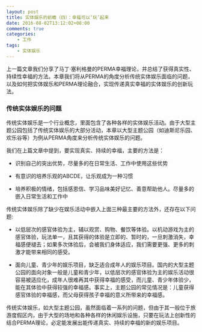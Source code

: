 ```yaml
---
layout: post
title: 实体娱乐的前瞻（四）：幸福可以‘玩’起来
date: 2016-08-02T13:12:02+08:00
comments: true
categories:
    - 工作
tags:
    - 实体娱乐
---
```


上一篇文章我们分享了马丁·塞利格曼的PERMA幸福理论，并总结了获得真实性、持续性幸福的方法。本章我们将从PERMA的角度分析传统实体娱乐面临的问题，以及如何把实体娱乐和PERMA理论融合，实现传递真实幸福的实体娱乐的创新玩法。

### 传统实体娱乐的问题

传统实体娱乐是一个行业概念，里面包含了各种各样的实体娱乐活动。由于大型主题公园包括了传统实体娱乐的大部分活动，本章以大型主题公园（如迪斯尼乐园、欢乐谷等）为例从PERMA角度来分析传统实体娱乐的问题。

我们在上篇文章中提到，要实现真实、持续的幸福，主要的方法是：

* 识别自己的突出优势，尽量多的在日常生活、工作中使用这些优势

* 有意识的培养乐观的ABCDE，让乐观成为一种习惯

* 培养积极的情绪，包括感恩信、学习品味美好记忆、善意帮助他人。尽量多的嵌入日常生活和工作中

传统实体娱乐除了缺少在娱乐活动中嵌入上面三种最主要的方法外，还存在以下问题:

* 以低层次的感官体验为主，辅以观赏、购物、餐饮等体验。以机动游戏为主的感官体验，玩法单一，且其获得的体验是立即的、暂时的，一旦刺激消失，幸福感便褪去；如果多次体验后，会被我们身体适应，我们需要更强、更多的刺激才能带来相同的感受。

* 面向儿童、青少年的娱乐项目，缺乏适合成年人的娱乐项目。国内的大型主题公园的面向对象一般是儿童和青少年，以低层次的感官体验为主的娱乐活动很容易被适应化，成年人很难再其中获得幸福的感受，而儿童、青少年体验少，能在其体验中获得较强的幸福感。事实上，主题公园的常见情况是：儿童获得感官体验的幸福感，而父母获得孩子幸福的意义所带来的幸福感。

传统实体娱乐，如大型主题公园，虽然面临着一系列的问题，但由于其一般位于旅游度假区内，由于大型的场地和各种各样的休闲娱乐设施，只要在玩法上创新性的结合PERMA理论，必定能发展出能传递真实、持续的幸福的新的娱乐项目。
































